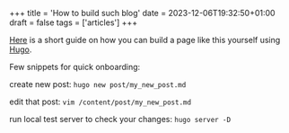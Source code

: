 +++
title = 'How to build such blog'
date = 2023-12-06T19:32:50+01:00
draft = false
tags = ['articles']
+++

[Here](https://habr.com/en/articles/778900/) is a short guide on how you can build a page like this yourself using [Hugo](https://gohugo.io/).

Few snippets for quick onboarding:

create new post: `hugo new post/my_new_post.md`

edit that post: `vim /content/post/my_new_post.md`

run local test server to check your changes: `hugo server -D`



